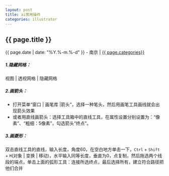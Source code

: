 ```yaml
---
layout: post
title: ai常用操作
categories: illustrator
---
```


## {{ page.title }}

{{ page.date | date: "%Y.%-m.%-d" }} - 南京 | <a href="/archive#{{ page.categories }}">{{ page.categories}}</a>

##### 1.隐藏网格：  
视图 | 透视网格 | 隐藏网格

##### 2.画箭头：    
* 打开菜单“窗口 | 画笔库 |箭头”，选择一种笔头，然后用画笔工具画线就会出现箭头效果
* 或者用直线画箭头：选择工具箱中的直线工具，在属性设置分别设置为：“像素”、“粗细：5像素”，勾选箭头“终点”。

##### 3.画菱形：  
双击直线工具的直线，输入长度，角度60，在空白地方单击一下，`Ctrl` + `Shift` + `M`(对象 | 变换 | 移动)，水平输入同等长度，垂直为0，点复制，然后拖选两个线段的端点，单击上面的弧形工具：连接所选终点，最后选择所有，建立符合路径把他们合并